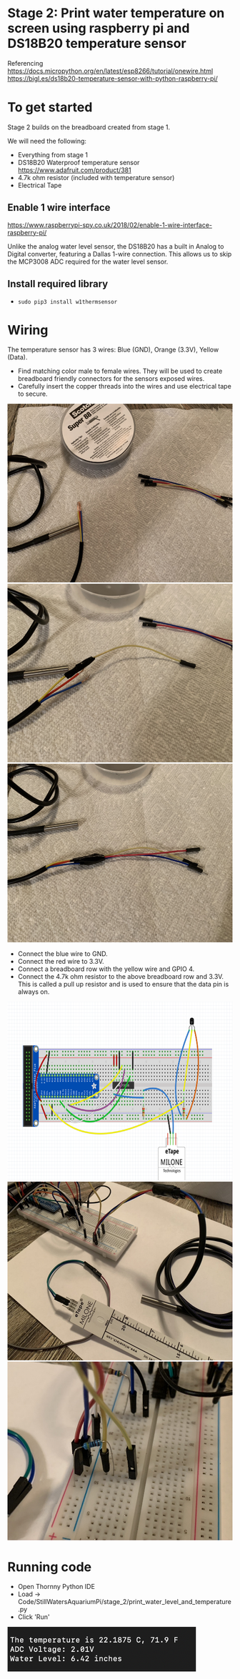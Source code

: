 # Stage 2: Print water temperature on screen using raspberry pi and DS18B20 temperature sensor

Referencing https://docs.micropython.org/en/latest/esp8266/tutorial/onewire.html
https://bigl.es/ds18b20-temperature-sensor-with-python-raspberry-pi/

# To get started
Stage 2 builds on the breadboard created from stage 1.

We will need the following:
- Everything from stage 1
- DS18B20 Waterproof temperature sensor https://www.adafruit.com/product/381
- 4.7k ohm resistor (included with temperature sensor)
- Electrical Tape


## Enable 1 wire interface
https://www.raspberrypi-spy.co.uk/2018/02/enable-1-wire-interface-raspberry-pi/

Unlike the analog water level sensor, the DS18B20 has a built in Analog to Digital converter, featuring a Dallas 1-wire connection. This allows us to skip the MCP3008 ADC required for the water level sensor.

## Install required library
- `sudo pip3 install w1thermsensor`

# Wiring
The temperature sensor has 3 wires: Blue (GND), Orange (3.3V), Yellow (Data).
- Find matching color male to female wires. They will be used to create breadboard friendly connectors for the sensors exposed wires.
- Carefully insert the copper threads into the wires and use electrical tape to secure.
<img src="resources/images/IMG_3020.jpeg" height=400>
<img src="resources/images/IMG_3024.jpeg" height=400>
<img src="resources/images/IMG_3025.jpeg" height=400>

- Connect the blue wire to GND.  
- Connect the red wire to 3.3V.  
- Connect a breadboard row with the yellow wire and GPIO 4.  
- Connect the 4.7k ohm resistor to the above breadboard row and 3.3V. This is called a pull up resistor and is used to ensure that the data pin is always on.  

<img src="resources/images/wiring.png" height=400>
<img src="resources/images/wiring.jpeg" height=400>
<img src="resources/images/wiring_close.jpeg" height=400>

# Running code

- Open Thornny Python IDE
- Load -> Code/StillWatersAquariumPi/stage_2/print_water_level_and_temperature.py
- Click 'Run'
<img src="resources/images/output_example.png" height=100>
